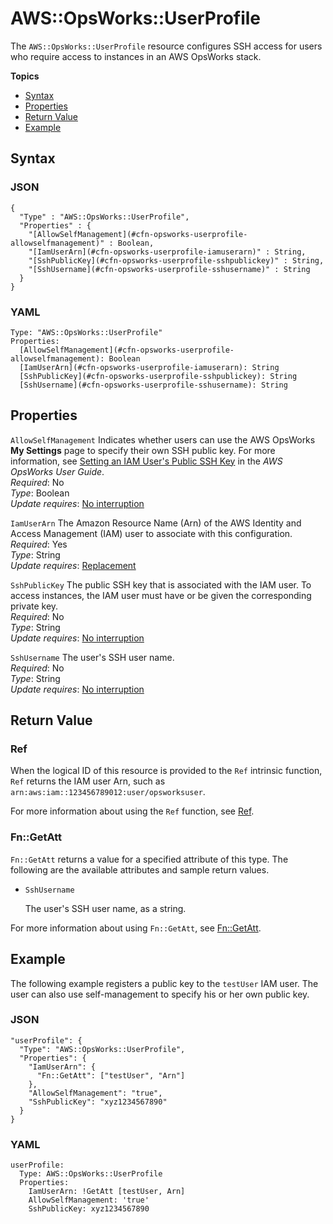 # AWS::OpsWorks::UserProfile<a name="aws-resource-opsworks-userprofile"></a>

The `AWS::OpsWorks::UserProfile` resource configures SSH access for users who require access to instances in an AWS OpsWorks stack\.

**Topics**
+ [Syntax](#aws-resource-opsworks-userprofile-syntax)
+ [Properties](#aws-resource-opsworks-userprofile-properties)
+ [Return Value](#aws-resource-opsworks-userprofile-returnvalues)
+ [Example](#aws-resource-opsworks-userprofile-examples)

## Syntax<a name="aws-resource-opsworks-userprofile-syntax"></a>

### JSON<a name="aws-resource-opsworks-userprofile-syntax.json"></a>

```
{
  "Type" : "AWS::OpsWorks::UserProfile",
  "Properties" : {
    "[AllowSelfManagement](#cfn-opsworks-userprofile-allowselfmanagement)" : Boolean,
    "[IamUserArn](#cfn-opsworks-userprofile-iamuserarn)" : String,
    "[SshPublicKey](#cfn-opsworks-userprofile-sshpublickey)" : String,
    "[SshUsername](#cfn-opsworks-userprofile-sshusername)" : String
  }
}
```

### YAML<a name="aws-resource-opsworks-userprofile-syntax.yaml"></a>

```
Type: "AWS::OpsWorks::UserProfile"
Properties:
  [AllowSelfManagement](#cfn-opsworks-userprofile-allowselfmanagement): Boolean
  [IamUserArn](#cfn-opsworks-userprofile-iamuserarn): String
  [SshPublicKey](#cfn-opsworks-userprofile-sshpublickey): String
  [SshUsername](#cfn-opsworks-userprofile-sshusername): String
```

## Properties<a name="aws-resource-opsworks-userprofile-properties"></a>

`AllowSelfManagement`  <a name="cfn-opsworks-userprofile-allowselfmanagement"></a>
Indicates whether users can use the AWS OpsWorks **My Settings** page to specify their own SSH public key\. For more information, see [Setting an IAM User's Public SSH Key](http://docs.aws.amazon.com/opsworks/latest/userguide/security-settingsshkey.html) in the *AWS OpsWorks User Guide*\.  
*Required*: No  
*Type*: Boolean  
*Update requires*: [No interruption](using-cfn-updating-stacks-update-behaviors.md#update-no-interrupt)

`IamUserArn`  <a name="cfn-opsworks-userprofile-iamuserarn"></a>
The Amazon Resource Name \(Arn\) of the AWS Identity and Access Management \(IAM\) user to associate with this configuration\.  
*Required*: Yes  
*Type*: String  
*Update requires*: [Replacement](using-cfn-updating-stacks-update-behaviors.md#update-replacement)

`SshPublicKey`  <a name="cfn-opsworks-userprofile-sshpublickey"></a>
The public SSH key that is associated with the IAM user\. To access instances, the IAM user must have or be given the corresponding private key\.  
*Required*: No  
*Type*: String  
*Update requires*: [No interruption](using-cfn-updating-stacks-update-behaviors.md#update-no-interrupt)

`SshUsername`  <a name="cfn-opsworks-userprofile-sshusername"></a>
The user's SSH user name\.  
*Required*: No  
*Type*: String  
*Update requires*: [No interruption](using-cfn-updating-stacks-update-behaviors.md#update-no-interrupt)

## Return Value<a name="aws-resource-opsworks-userprofile-returnvalues"></a>

### Ref<a name="w3ab2c21c10d939c11b2"></a>

When the logical ID of this resource is provided to the `Ref` intrinsic function, `Ref` returns the IAM user Arn, such as `arn:aws:iam::123456789012:user/opsworksuser`\.

For more information about using the `Ref` function, see [Ref](intrinsic-function-reference-ref.md)\.

### Fn::GetAtt<a name="w3ab2c21c10d939c11b4"></a>

`Fn::GetAtt` returns a value for a specified attribute of this type\. The following are the available attributes and sample return values\.
+ `SshUsername`

  The user's SSH user name, as a string\.

For more information about using `Fn::GetAtt`, see [Fn::GetAtt](intrinsic-function-reference-getatt.md)\.

## Example<a name="aws-resource-opsworks-userprofile-examples"></a>

The following example registers a public key to the `testUser` IAM user\. The user can also use self\-management to specify his or her own public key\.

### JSON<a name="aws-resource-opsworks-userprofile-example.json"></a>

```
"userProfile": {
  "Type": "AWS::OpsWorks::UserProfile",
  "Properties": {
    "IamUserArn": {
      "Fn::GetAtt": ["testUser", "Arn"]
    },
    "AllowSelfManagement": "true",
    "SshPublicKey": "xyz1234567890"
  }
}
```

### YAML<a name="aws-resource-opsworks-userprofile-example.yaml"></a>

```
userProfile:
  Type: AWS::OpsWorks::UserProfile
  Properties:
    IamUserArn: !GetAtt [testUser, Arn]
    AllowSelfManagement: 'true'
    SshPublicKey: xyz1234567890
```